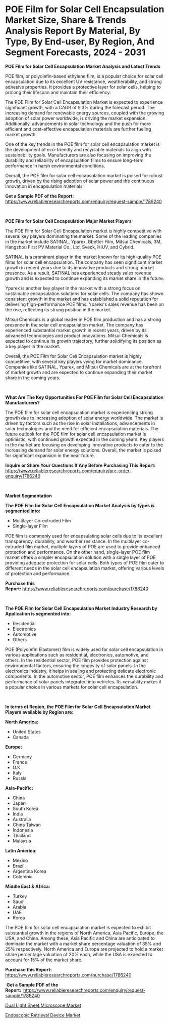 <p><h1>POE Film for Solar Cell Encapsulation Market Size, Share & Trends Analysis Report By Material, By Type, By End-user, By Region, And Segment Forecasts, 2024 - 2031</h1></p><p><strong>POE Film for Solar Cell Encapsulation Market Analysis and Latest Trends</strong></p>
<p><p>POE film, or polyolefin-based ethylene film, is a popular choice for solar cell encapsulation due to its excellent UV resistance, weatherability, and strong adhesive properties. It provides a protective layer for solar cells, helping to prolong their lifespan and maintain their efficiency.</p><p>The POE Film for Solar Cell Encapsulation Market is expected to experience significant growth, with a CAGR of 9.3% during the forecast period. The increasing demand for renewable energy sources, coupled with the growing adoption of solar power worldwide, is driving the market expansion. Additionally, advancements in solar technology and the push for more efficient and cost-effective encapsulation materials are further fueling market growth.</p><p>One of the key trends in the POE film for solar cell encapsulation market is the development of eco-friendly and recyclable materials to align with sustainability goals. Manufacturers are also focusing on improving the durability and reliability of encapsulation films to ensure long-term performance in harsh environmental conditions.</p><p>Overall, the POE film for solar cell encapsulation market is poised for robust growth, driven by the rising adoption of solar power and the continuous innovation in encapsulation materials.</p></p>
<p><strong>Get a Sample PDF of the Report:&nbsp;</strong> <a href="https://www.reliableresearchreports.com/enquiry/request-sample/1786240">https://www.reliableresearchreports.com/enquiry/request-sample/1786240</a></p>
<p>&nbsp;</p>
<p><strong>POE Film for Solar Cell Encapsulation Major Market Players</strong></p>
<p><p>The POE Film for Solar Cell Encapsulation market is highly competitive with several key players dominating the market. Some of the leading companies in the market include SATINAL, Yparex, Bbetter Film, Mitsui Chemicals, 3M, Hangzhou First PV Material Co., Ltd, Sveck, HIUV, and Cybrid.</p><p>SATINAL is a prominent player in the market known for its high-quality POE films for solar cell encapsulation. The company has seen significant market growth in recent years due to its innovative products and strong market presence. As a result, SATINAL has experienced steady sales revenue growth and is expected to continue expanding its market share in the future.</p><p>Yparex is another key player in the market with a strong focus on sustainable encapsulation solutions for solar cells. The company has shown consistent growth in the market and has established a solid reputation for delivering high-performance POE films. Yparex's sales revenue has been on the rise, reflecting its strong position in the market.</p><p>Mitsui Chemicals is a global leader in POE film production and has a strong presence in the solar cell encapsulation market. The company has experienced substantial market growth in recent years, driven by its advanced technologies and product innovations. Mitsui Chemicals is expected to continue its growth trajectory, further solidifying its position as a key player in the market.</p><p>Overall, the POE Film for Solar Cell Encapsulation market is highly competitive, with several key players vying for market dominance. Companies like SATINAL, Yparex, and Mitsui Chemicals are at the forefront of market growth and are expected to continue expanding their market share in the coming years.</p></p>
<p>&nbsp;</p>
<p><strong>What Are The Key Opportunities For POE Film for Solar Cell Encapsulation Manufacturers?</strong></p>
<p><p>The POE film for solar cell encapsulation market is experiencing strong growth due to increasing adoption of solar energy worldwide. The market is driven by factors such as the rise in solar installations, advancements in solar technologies and the need for efficient encapsulation materials. The future outlook for the POE film for solar cell encapsulation market is optimistic, with continued growth expected in the coming years. Key players in the market are focusing on developing innovative products to cater to the increasing demand for solar energy solutions. Overall, the market is poised for significant expansion in the near future.</p></p>
<p><strong>Inquire or Share Your Questions If Any Before Purchasing This Report:</strong> <a href="https://www.reliableresearchreports.com/enquiry/pre-order-enquiry/1786240">https://www.reliableresearchreports.com/enquiry/pre-order-enquiry/1786240</a></p>
<p>&nbsp;</p>
<p><strong>Market Segmentation</strong></p>
<p><strong>The POE Film for Solar Cell Encapsulation Market Analysis by types is segmented into:</strong></p>
<p><ul><li>Multilayer Co-extruded Film</li><li>Single-layer Film</li></ul></p>
<p><p>POE film is commonly used for encapsulating solar cells due to its excellent transparency, durability, and weather resistance. In the multilayer co-extruded film market, multiple layers of POE are used to provide enhanced protection and performance. On the other hand, single-layer POE film market offers a simpler encapsulation solution with a single layer of POE providing adequate protection for solar cells. Both types of POE film cater to different needs in the solar cell encapsulation market, offering various levels of protection and performance.</p></p>
<p><strong>Purchase this Report:&nbsp;</strong><a href="https://www.reliableresearchreports.com/purchase/1786240">https://www.reliableresearchreports.com/purchase/1786240</a></p>
<p>&nbsp;</p>
<p><strong>The POE Film for Solar Cell Encapsulation Market Industry Research by Application is segmented into:</strong></p>
<p><ul><li>Residential</li><li>Electronics</li><li>Automotive</li><li>Others</li></ul></p>
<p><p>POE (Polyolefin Elastomer) film is widely used for solar cell encapsulation in various applications such as residential, electronics, automotive, and others. In the residential sector, POE film provides protection against environmental factors, ensuring the longevity of solar panels. In the electronics industry, it helps in sealing and protecting delicate electronic components. In the automotive sector, POE film enhances the durability and performance of solar panels integrated into vehicles. Its versatility makes it a popular choice in various markets for solar cell encapsulation.</p></p>
<p>&nbsp;</p>
<p><strong>In terms of Region, the POE Film for Solar Cell Encapsulation Market Players available by Region are:</strong></p>
<p>
    <p> <strong> North America: </strong>
        <ul>
            <li>United States</li>
            <li>Canada</li>
        </ul>
        </p> 
    <p> <strong> Europe: </strong>
        <ul>
            <li>Germany</li>
            <li>France</li>
            <li>U.K.</li>
            <li>Italy</li>
            <li>Russia</li>
        </ul>
        </p> 
    <p> <strong> Asia-Pacific: </strong>
        <ul>
            <li>China</li>
            <li>Japan</li>
            <li>South Korea</li>
            <li>India</li>
            <li>Australia</li>
            <li>China Taiwan</li>
            <li>Indonesia</li>
            <li>Thailand</li>
            <li>Malaysia</li>
        </ul>
        </p> 
    <p> <strong> Latin America: </strong>
        <ul>
            <li>Mexico</li>
            <li>Brazil</li>
            <li>Argentina Korea</li>
            <li>Colombia</li>
        </ul>
        </p> 
    <p> <strong> Middle East & Africa: </strong>
        <ul>
            <li>Turkey</li>
            <li>Saudi</li>
            <li>Arabia</li>
            <li>UAE</li>
            <li>Korea</li>
        </ul>
    </p>
    </p>
<p><p>The POE film for solar cell encapsulation market is expected to exhibit substantial growth in the regions of North America, Asia Pacific, Europe, the USA, and China. Among these, Asia Pacific and China are anticipated to dominate the market with a market share percentage valuation of 35% and 25% respectively. North America and Europe are projected to hold a market share percentage valuation of 20% each, while the USA is expected to account for 15% of the market share.</p></p>
<p><strong>Purchase this Report: </strong><a href="https://www.reliableresearchreports.com/purchase/1786240">https://www.reliableresearchreports.com/purchase/1786240</a></p>
<p>&nbsp;<strong>Get a Sample PDF of the Report:&nbsp;&nbsp;</strong><a href="https://www.reliableresearchreports.com/enquiry/request-sample/1786240">https://www.reliableresearchreports.com/enquiry/request-sample/1786240</a></p>
<p><strong></strong></p>
<p><p><a href="https://issuu.com/reportprime-2/docs/dual-light-sheet-microscope-market-size-2030.pptx">Dual Light Sheet Microscope Market</a></p><p><a href="https://issuu.com/reportprime-2/docs/endoscopic-retrieval-device-market-size-2030.pptx">Endoscopic Retrieval Device Market</a></p></p>